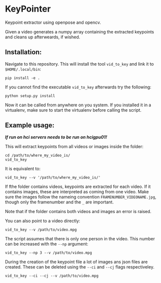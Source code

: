 KeyPointer
==========

Keypoint extractor using openpose and opencv.

Given a video generates a numpy array containing the extracted keypoints and
cleans up afterweards, if wished.

Installation:
-------------

Navigate to this repository.
This will install the tool `vid_to_key` and link it to `$HOME/.local/bin`:
```
pip install -e .
```

If you cannot find the executable `vid_to_key` afterwards try the following:
```
python setup.py install
```

Now it can be called from anywhere on you system. If you installed it in a
virtualenv, make sure to start the virtualenv before calling the script.

Example usage:
--------------

**_If run on hci servers needs to be run on hcigpu01!_**

This will extract keypoints from all videos or images inside the folder:
```
cd /path/to/where_my_video_is/
vid_to_key
```
It is equivalent to:
```
vid_to_key --v '/path/to/where_my_video_is/'
```

If fthe folder contains videos, keypoints are extracted for each video.
If it contains images, these are interpreted as coming from one video.
Make sure the images follow the nameing convention `FRAMENUMBER_VIDEONAME.jpg`,
though only the framenumber and the `_` are important.

Note that if the folder contains both videos and images an error is raised.

You can also point to a video directly:
```
vid_to_key --v /path/to/video.mpg
```

The script assumes that there is only one person in the video. This number
can be increased with the `--np` argument:
```
vid_to_key --np 3 --v /path/to/video.mpg
```

During the creation of the keypoint file a lot of images ans json files are
created. These can be deleted using the `--ci` and `--cj` flags respectiveley.
```
vid_to_key --ci --cj --v /path/to/video.mpg
```
